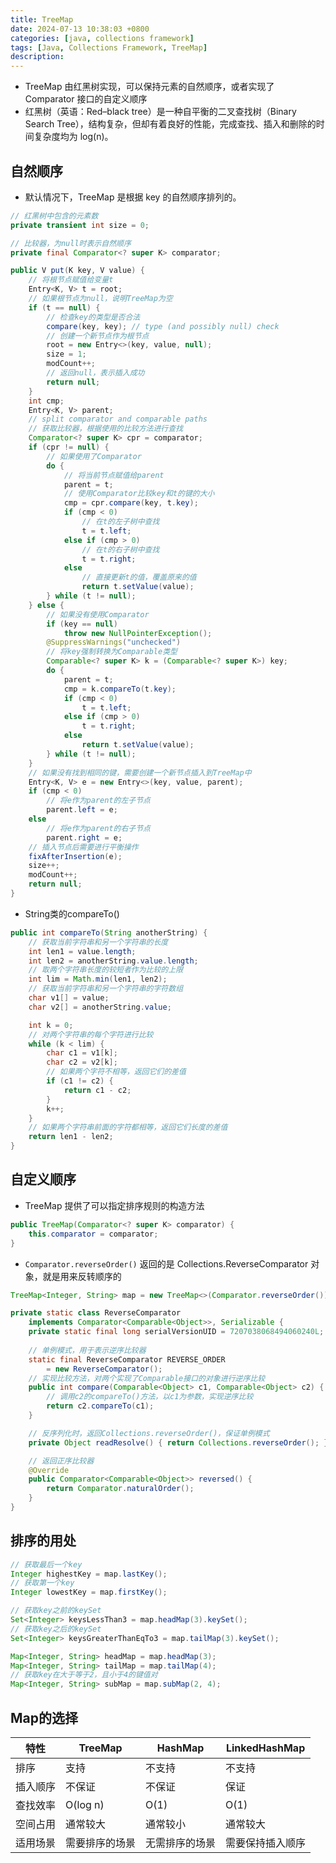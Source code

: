 ```yaml
---
title: TreeMap
date: 2024-07-13 10:38:03 +0800
categories: [java, collections framework]
tags: [Java, Collections Framework, TreeMap]
description: 
---
```

- TreeMap 由红黑树实现，可以保持元素的自然顺序，或者实现了 Comparator 接口的自定义顺序
- 红黑树（英语：Red–black tree）是一种自平衡的二叉查找树（Binary Search Tree），结构复杂，但却有着良好的性能，完成查找、插入和删除的时间复杂度均为 log(n)。

## 自然顺序

- 默认情况下，TreeMap 是根据 key 的自然顺序排列的。

```java
// 红黑树中包含的元素数
private transient int size = 0;

// 比较器，为null时表示自然顺序
private final Comparator<? super K> comparator;

public V put(K key, V value) {
    // 将根节点赋值给变量t
    Entry<K, V> t = root;
    // 如果根节点为null，说明TreeMap为空
    if (t == null) {
        // 检查key的类型是否合法
        compare(key, key); // type (and possibly null) check
        // 创建一个新节点作为根节点
        root = new Entry<>(key, value, null);
        size = 1;
        modCount++;
        // 返回null，表示插入成功
        return null;
    }
    int cmp;
    Entry<K, V> parent;
    // split comparator and comparable paths
    // 获取比较器，根据使用的比较方法进行查找
    Comparator<? super K> cpr = comparator;
    if (cpr != null) {
        // 如果使用了Comparator
        do {
            // 将当前节点赋值给parent
            parent = t;
            // 使用Comparator比较key和t的键的大小
            cmp = cpr.compare(key, t.key);
            if (cmp < 0)
                // 在t的左子树中查找
                t = t.left;
            else if (cmp > 0)
                // 在t的右子树中查找
                t = t.right;
            else
                // 直接更新t的值，覆盖原来的值
                return t.setValue(value);
        } while (t != null);
    } else {
        // 如果没有使用Comparator
        if (key == null)
            throw new NullPointerException();
        @SuppressWarnings("unchecked")
        // 将key强制转换为Comparable类型
        Comparable<? super K> k = (Comparable<? super K>) key;
        do {
            parent = t;
            cmp = k.compareTo(t.key);
            if (cmp < 0)
                t = t.left;
            else if (cmp > 0)
                t = t.right;
            else
                return t.setValue(value);
        } while (t != null);
    }
    // 如果没有找到相同的键，需要创建一个新节点插入到TreeMap中
    Entry<K, V> e = new Entry<>(key, value, parent);
    if (cmp < 0)
        // 将e作为parent的左子节点
        parent.left = e;
    else
        // 将e作为parent的右子节点
        parent.right = e;
    // 插入节点后需要进行平衡操作
    fixAfterInsertion(e);
    size++;
    modCount++;
    return null;
}
```

- String类的compareTo()

```java
public int compareTo(String anotherString) {
    // 获取当前字符串和另一个字符串的长度
    int len1 = value.length;
    int len2 = anotherString.value.length;
    // 取两个字符串长度的较短者作为比较的上限
    int lim = Math.min(len1, len2);
    // 获取当前字符串和另一个字符串的字符数组
    char v1[] = value;
    char v2[] = anotherString.value;

    int k = 0;
    // 对两个字符串的每个字符进行比较
    while (k < lim) {
        char c1 = v1[k];
        char c2 = v2[k];
        // 如果两个字符不相等，返回它们的差值
        if (c1 != c2) {
            return c1 - c2;
        }
        k++;
    }
    // 如果两个字符串前面的字符都相等，返回它们长度的差值
    return len1 - len2;
}
```

## 自定义顺序

- TreeMap 提供了可以指定排序规则的构造方法

```java
public TreeMap(Comparator<? super K> comparator) {
    this.comparator = comparator;
}
```

- `Comparator.reverseOrder()` 返回的是 Collections.ReverseComparator 对象，就是用来反转顺序的

```java
TreeMap<Integer, String> map = new TreeMap<>(Comparator.reverseOrder());
```

```java
private static class ReverseComparator
    implements Comparator<Comparable<Object>>, Serializable {
    private static final long serialVersionUID = 7207038068494060240L;
    
    // 单例模式，用于表示逆序比较器
    static final ReverseComparator REVERSE_ORDER
        = new ReverseComparator();
	// 实现比较方法，对两个实现了Comparable接口的对象进行逆序比较
    public int compare(Comparable<Object> c1, Comparable<Object> c2) {
        // 调用c2的compareTo()方法，以c1为参数，实现逆序比较
        return c2.compareTo(c1);
    }

    // 反序列化时，返回Collections.reverseOrder()，保证单例模式
    private Object readResolve() { return Collections.reverseOrder(); }

    // 返回正序比较器
    @Override
    public Comparator<Comparable<Object>> reversed() {
        return Comparator.naturalOrder();
    }
}
```

## 排序的用处

```java
// 获取最后一个key
Integer highestKey = map.lastKey();
// 获取第一个key
Integer lowestKey = map.firstKey();

// 获取key之前的keySet
Set<Integer> keysLessThan3 = map.headMap(3).keySet();
// 获取key之后的keySet
Set<Integer> keysGreaterThanEqTo3 = map.tailMap(3).keySet();

Map<Integer, String> headMap = map.headMap(3);
Map<Integer, String> tailMap = map.tailMap(4);
// 获取key在大于等于2，且小于4的键值对
Map<Integer, String> subMap = map.subMap(2, 4);
```

## Map的选择

| 特性     | TreeMap        | HashMap        | LinkedHashMap    |
| -------- | -------------- | -------------- | ---------------- |
| 排序     | 支持           | 不支持         | 不支持           |
| 插入顺序 | 不保证         | 不保证         | 保证             |
| 查找效率 | O(log n)       | O(1)           | O(1)             |
| 空间占用 | 通常较大       | 通常较小       | 通常较大         |
| 适用场景 | 需要排序的场景 | 无需排序的场景 | 需要保持插入顺序 |
